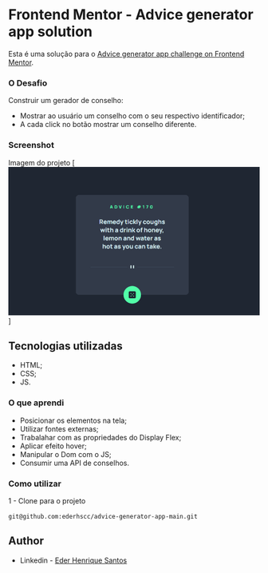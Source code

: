 # Frontend Mentor - Advice generator app solution

Esta é uma solução para o [Advice generator app challenge on Frontend Mentor](https://www.frontendmentor.io/challenges/advice-generator-app-QdUG-13db).

### O Desafio

Construir um gerador de conselho:

- Mostrar ao usuário um conselho com o seu respectivo identificador;
- A cada click no botão mostrar um conselho diferente.

### Screenshot

Imagem do projeto [<img src = "src/images/gerador-conselhos.gif">]


## Tecnologias utilizadas

- HTML;
- CSS;
- JS.

### O que aprendi

 - Posicionar os elementos na tela;
 - Utilizar fontes externas;
 - Trabalahar com as propriedades do Display Flex;
 - Aplicar efeito hover;
 - Manipular o Dom com o JS;
 - Consumir uma API de conselhos.


### Como utilizar

1 - Clone para o projeto

```
git@github.com:ederhscc/advice-generator-app-main.git
```
## Author

- Linkedin - [Eder Henrique Santos](https://www.linkedin.com/in/eder-henrique-santos/)